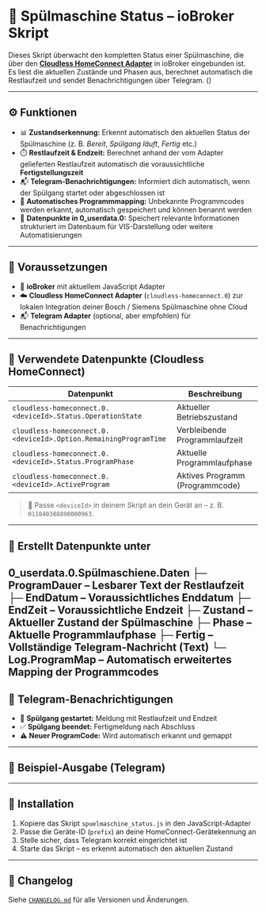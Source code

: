 ﻿# 📘 Spülmaschine Status – ioBroker Skript

Dieses Skript überwacht den kompletten Status einer Spülmaschine, die über den **[Cloudless HomeConnect Adapter](https://github.com/eifel-tech/ioBroker.cloudless-homeconnect)** in ioBroker eingebunden ist.  
Es liest die aktuellen Zustände und Phasen aus, berechnet automatisch die Restlaufzeit und sendet Benachrichtigungen über Telegram.
()

---

## ⚙️ Funktionen

- 📊 **Zustandserkennung:** Erkennt automatisch den aktuellen Status der Spülmaschine (z. B. *Bereit*, *Spülgang läuft*, *Fertig* etc.)
- ⏱️ **Restlaufzeit & Endzeit:** Berechnet anhand der vom Adapter gelieferten Restlaufzeit automatisch die voraussichtliche **Fertigstellungszeit**
- 📬 **Telegram-Benachrichtigungen:** Informiert dich automatisch, wenn der Spülgang startet oder abgeschlossen ist
- 🧠 **Automatisches Programmmapping:** Unbekannte Programmcodes werden erkannt, automatisch gespeichert und können benannt werden
- 🔁 **Datenpunkte in 0_userdata.0:** Speichert relevante Informationen strukturiert im Datenbaum für VIS-Darstellung oder weitere Automatisierungen

---

## 🔌 Voraussetzungen

- 🧩 **ioBroker** mit aktuellem JavaScript Adapter  
- ☁️ **Cloudless HomeConnect Adapter** (`cloudless-homeconnect.0`) zur lokalen Integration deiner Bosch / Siemens Spülmaschine ohne Cloud  
- 📬 **Telegram Adapter** (optional, aber empfohlen) für Benachrichtigungen

---

## 📂 Verwendete Datenpunkte (Cloudless HomeConnect)

| Datenpunkt | Beschreibung |
|-----------|--------------|
| `cloudless-homeconnect.0.<deviceId>.Status.OperationState` | Aktueller Betriebszustand |
| `cloudless-homeconnect.0.<deviceId>.Option.RemainingProgramTime` | Verbleibende Programmlaufzeit |
| `cloudless-homeconnect.0.<deviceId>.Status.ProgramPhase` | Aktuelle Programmlaufphase |
| `cloudless-homeconnect.0.<deviceId>.ActiveProgram` | Aktives Programm (Programmcode) |

> 🔎 Passe `<deviceId>` in deinem Skript an dein Gerät an – z. B. `011040388898000963`.

---

## 📁 Erstellt Datenpunkte unter

0_userdata.0.Spülmaschiene.Daten
├─ ProgramDauer – Lesbarer Text der Restlaufzeit
├─ EndDatum – Voraussichtliches Enddatum
├─ EndZeit – Voraussichtliche Endzeit
├─ Zustand – Aktueller Zustand der Spülmaschine
├─ Phase – Aktuelle Programmlaufphase
├─ Fertig – Vollständige Telegram-Nachricht (Text)
└─ Log.ProgramMap – Automatisch erweitertes Mapping der Programmcodes
---

## 📩 Telegram-Benachrichtigungen

- 🔄 **Spülgang gestartet:** Meldung mit Restlaufzeit und Endzeit  
- ✅ **Spülgang beendet:** Fertigmeldung nach Abschluss  
- ⚠️ **Neuer ProgramCode:** Wird automatisch erkannt und gemappt

---

## 🧪 Beispiel-Ausgabe (Telegram)


---

## 🚀 Installation

1. Kopiere das Skript `spuelmaschine_status.js` in den JavaScript-Adapter  
2. Passe die Geräte-ID (`prefix`) an deine HomeConnect-Gerätekennung an  
3. Stelle sicher, dass Telegram korrekt eingerichtet ist  
4. Starte das Skript – es erkennt automatisch den aktuellen Zustand

---

## 🧾 Changelog

Siehe [`CHANGELOG.md`](./CHANGELOG.md) für alle Versionen und Änderungen.


